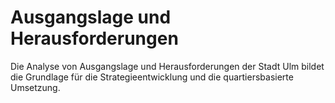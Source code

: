 # Ausgangslage und Herausforderungen

Die Analyse von Ausgangslage und Herausforderungen der Stadt Ulm bildet die Grundlage für die Strategieentwicklung und die quartiersbasierte Umsetzung. 

